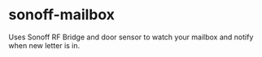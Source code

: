# sonoff-mailbox
<p>
Uses Sonoff RF Bridge and door sensor to watch your mailbox and notify when new letter is in.
</p>

